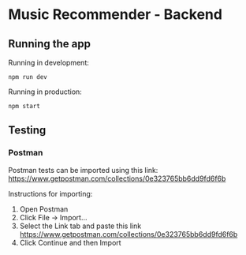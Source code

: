 # Music Recommender - Backend
## Running the app
Running in development:
```
npm run dev
```

Running in production:
```
npm start
```

## Testing
### Postman
Postman tests can be imported using this link: https://www.getpostman.com/collections/0e323765bb6dd9fd6f6b

Instructions for importing:
1. Open Postman
2. Click File -> Import...
3. Select the Link tab and paste this link https://www.getpostman.com/collections/0e323765bb6dd9fd6f6b
4. Click Continue and then Import